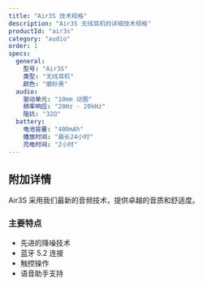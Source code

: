 ```yaml
---
title: "Air3S 技术规格"
description: "Air3S 无线耳机的详细技术规格"
productId: "air3s"
category: "audio"
order: 1
specs:
  general:
    型号: "Air3S"
    类型: "无线耳机"
    颜色: "磨砂黑"
  audio:
    驱动单元: "10mm 动圈"
    频率响应: "20Hz - 20kHz"
    阻抗: "32Ω"
  battery:
    电池容量: "400mAh"
    播放时间: "最长24小时"
    充电时间: "2小时"
---
```


## 附加详情

Air3S 采用我们最新的音频技术，提供卓越的音质和舒适度。

### 主要特点

- 先进的降噪技术
- 蓝牙 5.2 连接
- 触控操作
- 语音助手支持